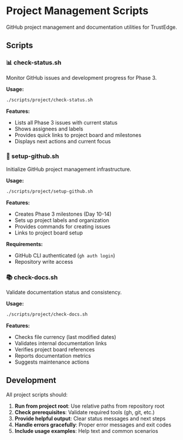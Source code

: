 # Project Management Scripts

GitHub project management and documentation utilities for TrustEdge.

## Scripts

### 📊 check-status.sh
Monitor GitHub issues and development progress for Phase 3.

**Usage:**
```bash
./scripts/project/check-status.sh
```

**Features:**
- Lists all Phase 3 issues with current status
- Shows assignees and labels
- Provides quick links to project board and milestones
- Displays next actions and current focus

### 🚀 setup-github.sh
Initialize GitHub project management infrastructure.

**Usage:**
```bash
./scripts/project/setup-github.sh
```

**Features:**
- Creates Phase 3 milestones (Day 10-14)
- Sets up project labels and organization
- Provides commands for creating issues
- Links to project board setup

**Requirements:**
- GitHub CLI authenticated (`gh auth login`)
- Repository write access

### 📚 check-docs.sh
Validate documentation status and consistency.

**Usage:**
```bash
./scripts/project/check-docs.sh
```

**Features:**
- Checks file currency (last modified dates)
- Validates internal documentation links
- Verifies project board references
- Reports documentation metrics
- Suggests maintenance actions

## Development

All project scripts should:

1. **Run from project root**: Use relative paths from repository root
2. **Check prerequisites**: Validate required tools (gh, git, etc.)
3. **Provide helpful output**: Clear status messages and next steps
4. **Handle errors gracefully**: Proper error messages and exit codes
5. **Include usage examples**: Help text and common scenarios
